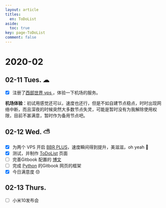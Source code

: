 ```yaml
---
layout: article
titles:
  en: ToDoList
aside:
  toc: true
key: page-ToDoList
comment: false
---
```

# 2020-02
## 02-11  Tues.  ☁
- [x] 注册了[西部世界 vps ](https://xbsj7654.space/portal/order/node)，体验一下机场的服务。

**机场体验**：初试用感觉还可以，速度也还行，但是不如自建节点稳点，时时出现网络中断，而且深夜的时候突然大多数节点失灵，可能是暂时没有为我解除使用权限，目前不甚满意，暂时作为备用节点吧。
## 02-12  Wed.  ⛅
- [x] 为两个 VPS 开启 [BBR PLUS](https://github.com/chiakge/Linux-NetSpeed)，速度瞬间得到提升，美滋滋，oh yeah 🤪
- [x] 测试，并制作 [ToDoList](https://xresearcher.com/ToDoList.html) 页面
- [ ] 完善Gitbook 配置的 [博文]()
- [ ] 完成 [Python](https://python.xresearcher.com) 的Gitbook 网页的框架
- [x] 今日满意度 😞
## 02-13  Thurs.  
- [ ] 小米10发布会